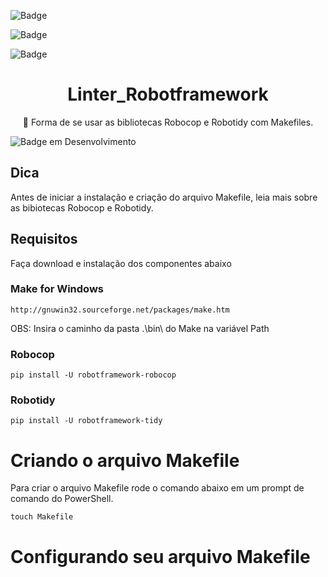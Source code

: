 ![Badge](https://img.shields.io/github/issues/tgskyline/Linter-Robotframework)

![Badge](https://img.shields.io/github/forks/tgskyline/Linter-Robotframework)

![Badge](https://img.shields.io/github/stars/tgskyline/Linter-Robotframework)
<h1 align="center"> Linter_Robotframework </h1>

</h1>
<p align="center">🚀 Forma de se usar as bibliotecas Robocop e Robotidy com Makefiles.</p>

![Badge em Desenvolvimento](http://img.shields.io/static/v1?label=STATUS&message=EM%20DESENVOLVIMENTO&color=GREEN&style=for-the-badge)

## Dica

Antes de iniciar a instalação e criação do arquivo Makefile, leia mais sobre as bibiotecas Robocop e Robotidy.
## Requisitos

Faça download e instalação dos componentes abaixo

### Make for Windows

    http://gnuwin32.sourceforge.net/packages/make.htm

OBS: Insira o caminho da pasta .\bin\ do Make na variável Path

### Robocop

    pip install -U robotframework-robocop

### Robotidy

    pip install -U robotframework-tidy

# Criando o arquivo Makefile

 Para criar o arquivo Makefile rode o comando abaixo em um prompt de comando do PowerShell.

    touch Makefile

# Configurando seu arquivo Makefile

